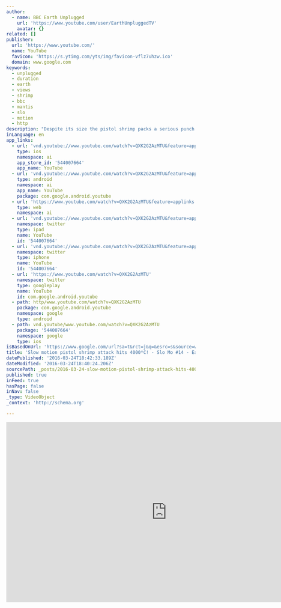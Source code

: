 ```yaml
---
author:
  - name: BBC Earth Unplugged
    url: 'https://www.youtube.com/user/EarthUnpluggedTV'
    avatar: {}
related: []
publisher:
  url: 'https://www.youtube.com/'
  name: YouTube
  favicon: 'https://s.ytimg.com/yts/img/favicon-vflz7uhzw.ico'
  domain: www.google.com
keywords:
  - unplugged
  - duration
  - earth
  - views
  - shrimp
  - bbc
  - mantis
  - slo
  - motion
  - http
description: "Despite its size the pistol shrimp packs a serious punch. One mighty claw shuts so fast it rips apart water, making a stunning implosion and one of the loudest noises in the ocean. It's the fastest thing the team have filmed, so they're cranking up the frame rate!"
inLanguage: en
app_links:
  - url: 'vnd.youtube://www.youtube.com/watch?v=QXK2G2AzMTU&feature=applinks'
    type: ios
    namespace: ai
    app_store_id: '544007664'
    app_name: YouTube
  - url: 'vnd.youtube://www.youtube.com/watch?v=QXK2G2AzMTU&feature=applinks'
    type: android
    namespace: ai
    app_name: YouTube
    package: com.google.android.youtube
  - url: 'https://www.youtube.com/watch?v=QXK2G2AzMTU&feature=applinks'
    type: web
    namespace: ai
  - url: 'vnd.youtube://www.youtube.com/watch?v=QXK2G2AzMTU&feature=applinks'
    namespace: twitter
    type: ipad
    name: YouTube
    id: '544007664'
  - url: 'vnd.youtube://www.youtube.com/watch?v=QXK2G2AzMTU&feature=applinks'
    namespace: twitter
    type: iphone
    name: YouTube
    id: '544007664'
  - url: 'https://www.youtube.com/watch?v=QXK2G2AzMTU'
    namespace: twitter
    type: googleplay
    name: YouTube
    id: com.google.android.youtube
  - path: http/www.youtube.com/watch?v=QXK2G2AzMTU
    package: com.google.android.youtube
    namespace: google
    type: android
  - path: vnd.youtube/www.youtube.com/watch?v=QXK2G2AzMTU
    package: '544007664'
    namespace: google
    type: ios
isBasedOnUrl: 'https://www.google.com/url?sa=t&rct=j&q=&esrc=s&source=web&cd=3&cad=rja&uact=8&ved=0ahUKEwiLyMuw_NnLAhUJt4MKHRsRDLUQtwIIKjAC&url=https%3A%2F%2Fwww.youtube.com%2Fwatch%3Fv%3DQXK2G2AzMTU&usg=AFQjCNGunQWBBdBKPIywOye7QrJCYs7pjg&sig2=ZgFskV7N3k2_uyt66sz6_Q'
title: 'Slow motion pistol shrimp attack hits 4000⁰C! - Slo Mo #14 - Earth Unplugged'
datePublished: '2016-03-24T18:42:33.189Z'
dateModified: '2016-03-24T18:40:24.206Z'
sourcePath: _posts/2016-03-24-slow-motion-pistol-shrimp-attack-hits-4000c-slo-mo-14-.md
published: true
inFeed: true
hasPage: false
inNav: false
_type: VideoObject
_context: 'http://schema.org'

---
```

<iframe src="https://cdn.embedly.com/widgets/media.html?src=https%3A%2F%2Fwww.youtube.com%2Fembed%2FQXK2G2AzMTU%3Ffeature%3Doembed&amp;url=https%3A%2F%2Fwww.youtube.com%2Fwatch%3Fv%3DQXK2G2AzMTU&amp;image=https%3A%2F%2Fi.ytimg.com%2Fvi%2FQXK2G2AzMTU%2Fhqdefault.jpg&amp;key=b7d04c9b404c499eba89ee7072e1c4f7&amp;type=text%2Fhtml&amp;schema=youtube" width="854" height="480" scrolling="no" frameborder="0" allowfullscreen="allowfullscreen" style=""></iframe>